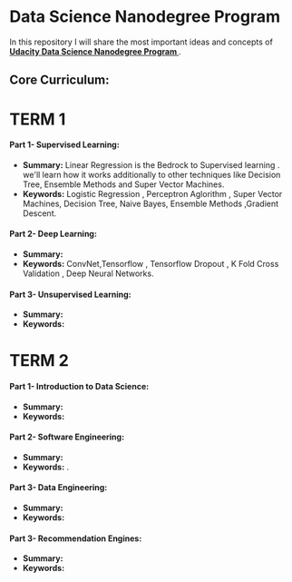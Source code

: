 # Data Science Nanodegree Program 
In this repository I will share the most important ideas and concepts of
**[Udacity Data Science Nanodegree Program ](https://eu.udacity.com/course/data-scientist-nanodegree--nd025)**.


## Core Curriculum:
    
# TERM 1
#### Part 1- Supervised Learning:
- **Summary:** Linear Regression is the Bedrock to Supervised learning . we'll learn how it works additionally to other techniques like Decision Tree, Ensemble Methods and Super Vector Machines. 
- **Keywords:** Logistic Regression , Perceptron Aglorithm , Super Vector Machines, Decision Tree, Naive Bayes, Ensemble Methods ,Gradient Descent. 

#### Part 2- Deep Learning:
- **Summary:** 
- **Keywords:** ConvNet,Tensorflow , Tensorflow Dropout , K Fold Cross Validation , Deep Neural Networks.

#### Part 3- Unsupervised Learning:
- **Summary:**  
- **Keywords:** 

# TERM 2
#### Part 1- Introduction to Data Science:
- **Summary:** 
- **Keywords:** 

#### Part 2- Software Engineering:
- **Summary:** 
- **Keywords:** .

#### Part 3- Data Engineering:
- **Summary:** 
- **Keywords:** 


#### Part 3- Recommendation Engines:
- **Summary:** 
- **Keywords:** 

